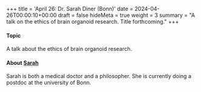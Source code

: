 +++
title = 'April 26: Dr. Sarah Diner (Bonn)'
date = 2024-04-26T00:00:10+00:00
draft = false
hideMeta = true
weight = 3
summary = "A talk on the ethics of brain organoid research. Title forthcoming."
+++


#### Topic
A talk about the ethics of brain organoid research.   

#### About [Sarah](https://www.interdisciplinary-laboratory.hu-berlin.de/de/content/sarah-diner/index.html)
Sarah is both a medical doctor and a philosopher. She is currently doing a postdoc at the university of Bonn.  